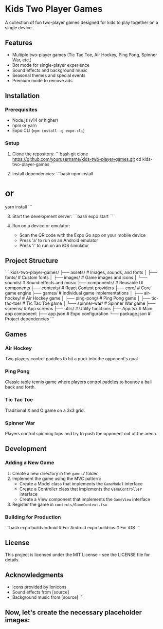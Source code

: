 # Kids Two Player Games

A collection of fun two-player games designed for kids to play together on a single device.

## Features

- Multiple two-player games (Tic Tac Toe, Air Hockey, Ping Pong, Spinner War, etc.)
- Bot mode for single-player experience
- Sound effects and background music
- Seasonal themes and special events
- Premium mode to remove ads

## Installation

### Prerequisites

- Node.js (v14 or higher)
- npm or yarn
- Expo CLI (`npm install -g expo-cli`)

### Setup

1. Clone the repository:
\`\`\`bash
git clone https://github.com/yourusername/kids-two-player-games.git
cd kids-two-player-games
\`\`\`

2. Install dependencies:
\`\`\`bash
npm install
# or
yarn install
\`\`\`

3. Start the development server:
\`\`\`bash
expo start
\`\`\`

4. Run on a device or emulator:
   - Scan the QR code with the Expo Go app on your mobile device
   - Press 'a' to run on an Android emulator
   - Press 'i' to run on an iOS simulator

## Project Structure

\`\`\`
kids-two-player-games/
├── assets/                  # Images, sounds, and fonts
│   ├── fonts/               # Custom fonts
│   ├── images/              # Game images and icons
│   └── sounds/              # Sound effects and music
├── components/              # Reusable UI components
├── contexts/                # React Context providers
├── core/                    # Core game engine
├── games/                   # Individual game implementations
│   ├── air-hockey/          # Air Hockey game
│   ├── ping-pong/           # Ping Pong game
│   ├── tic-tac-toe/         # Tic Tac Toe game
│   └── spinner-war/         # Spinner War game
├── screens/                 # App screens
├── utils/                   # Utility functions
├── App.tsx                  # Main app component
├── app.json                 # Expo configuration
└── package.json             # Project dependencies
\`\`\`

## Games

### Air Hockey
Two players control paddles to hit a puck into the opponent's goal.

### Ping Pong
Classic table tennis game where players control paddles to bounce a ball back and forth.

### Tic Tac Toe
Traditional X and O game on a 3x3 grid.

### Spinner War
Players control spinning tops and try to push the opponent out of the arena.

## Development

### Adding a New Game

1. Create a new directory in the `games/` folder
2. Implement the game using the MVC pattern:
   - Create a Model class that implements the `GameModel` interface
   - Create a Controller class that implements the `GameController` interface
   - Create a View component that implements the `GameView` interface
3. Register the game in `contexts/GameContext.tsx`

### Building for Production

\`\`\`bash
expo build:android  # For Android
expo build:ios      # For iOS
\`\`\`

## License

This project is licensed under the MIT License - see the LICENSE file for details.

## Acknowledgments

- Icons provided by Ionicons
- Sound effects from [source]
- Background music from [source]
\`\`\`

## Now, let's create the necessary placeholder images:
